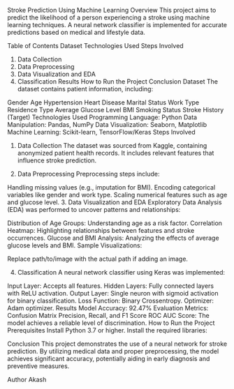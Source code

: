 Stroke Prediction Using Machine Learning
Overview
This project aims to predict the likelihood of a person experiencing a stroke using machine learning techniques. A neural network classifier is implemented for accurate predictions based on medical and lifestyle data.

Table of Contents
Dataset
Technologies Used
Steps Involved
1. Data Collection
2. Data Preprocessing
3. Data Visualization and EDA
4. Classification
Results
How to Run the Project
Conclusion
Dataset
The dataset contains patient information, including:

Gender
Age
Hypertension
Heart Disease
Marital Status
Work Type
Residence Type
Average Glucose Level
BMI
Smoking Status
Stroke History (Target)
Technologies Used
Programming Language: Python
Data Manipulation: Pandas, NumPy
Data Visualization: Seaborn, Matplotlib
Machine Learning: Scikit-learn, TensorFlow/Keras
Steps Involved
1. Data Collection
The dataset was sourced from Kaggle, containing anonymized patient health records. It includes relevant features that influence stroke prediction.

2. Data Preprocessing
Preprocessing steps include:

Handling missing values (e.g., imputation for BMI).
Encoding categorical variables like gender and work type.
Scaling numerical features such as age and glucose level.
3. Data Visualization and EDA
Exploratory Data Analysis (EDA) was performed to uncover patterns and relationships:

Distribution of Age Groups: Understanding age as a risk factor.
Correlation Heatmap: Highlighting relationships between features and stroke occurrences.
Glucose and BMI Analysis: Analyzing the effects of average glucose levels and BMI.
Sample Visualizations:

Replace path/to/image with the actual path if adding an image.

4. Classification
A neural network classifier using Keras was implemented:

Input Layer: Accepts all features.
Hidden Layers: Fully connected layers with ReLU activation.
Output Layer: Single neuron with sigmoid activation for binary classification.
Loss Function: Binary Crossentropy.
Optimizer: Adam optimizer.
Results
Model Accuracy: 92.47%
Evaluation Metrics:
Confusion Matrix
Precision, Recall, and F1 Score
ROC AUC Score: The model achieves a reliable level of discrimination.
How to Run the Project
Prerequisites
Install Python 3.7 or higher.
Install the required libraries:

Conclusion
This project demonstrates the use of a neural network for stroke prediction. By utilizing medical data and proper preprocessing, the model achieves significant accuracy, potentially aiding in early diagnosis and preventive measures.

Author
Akash